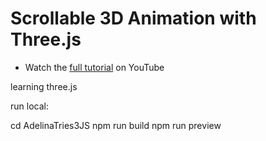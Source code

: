 # Scrollable 3D Animation with Three.js

- Watch the [full tutorial](https://youtu.be/Q7AOvWpIVHU) on YouTube

learning three.js

run local:

cd AdelinaTries3JS
npm run build
npm run preview